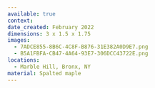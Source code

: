 ```yaml
---
available: true
context:
date_created: February 2022
dimensions: 3 x 1.5 x 1.75
images:
  - 7ADCE855-8B6C-4C8F-B876-31E382A0D9E7.png
  - B5A1FBFA-CB47-4A64-93E7-306DCC43722E.png
locations:
  - Marble Hill, Bronx, NY
material: Spalted maple
---
```

